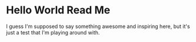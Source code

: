 Hello World Read Me
===================

I guess I'm supposed to say something awesome and inspiring here, but it's just a test that I'm playing around with.
